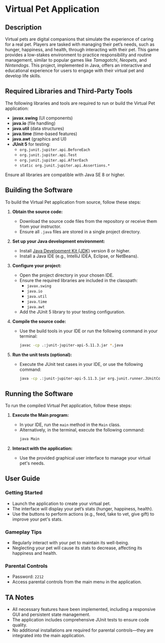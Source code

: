 # Virtual Pet Application

## Description
Virtual pets are digital companions that simulate the experience of caring for a real pet. Players are tasked with managing their pet’s needs, such as hunger, happiness, and health, through interacting with their pet. This game provides a low-stakes environment to practice responsibility and routine management, similar to popular games like *Tamagotchi*, *Neopets*, and *Nintendogs*. This project, implemented in Java, offers an interactive and educational experience for users to engage with their virtual pet and develop life skills.

## Required Libraries and Third-Party Tools
The following libraries and tools are required to run or build the Virtual Pet application:
- **javax.swing** (UI components)
- **java.io** (file handling)
- **java.util** (data structures)
- **java.time** (time-based features)
- **java.awt** (graphics and UI)
- **JUnit 5** for testing:
  - `org.junit.jupiter.api.BeforeEach`
  - `org.junit.jupiter.api.Test`
  - `org.junit.jupiter.api.AfterEach`
  - `static org.junit.jupiter.api.Assertions.*`

Ensure all libraries are compatible with Java SE 8 or higher.

## Building the Software
To build the Virtual Pet application from source, follow these steps:

1. **Obtain the source code:**
   - Download the source code files from the repository or receive them from your instructor.
   - Ensure all `.java` files are stored in a single project directory.

2. **Set up your Java development environment:**
   - Install [Java Development Kit (JDK)](https://www.oracle.com/java/technologies/javase-downloads.html) version 8 or higher.
   - Install a Java IDE (e.g., IntelliJ IDEA, Eclipse, or NetBeans).

3. **Configure your project:**
   - Open the project directory in your chosen IDE.
   - Ensure the required libraries are included in the classpath:
     - `javax.swing`
     - `java.io`
     - `java.util`
     - `java.time`
     - `java.awt`
   - Add the JUnit 5 library to your testing configuration.

4. **Compile the source code:**
   - Use the build tools in your IDE or run the following command in your terminal:
     ```bash
     javac -cp .:junit-jupiter-api-5.11.3.jar *.java
     ```

5. **Run the unit tests (optional):**
   - Execute the JUnit test cases in your IDE, or use the following command:
     ```bash
     java -cp .:junit-jupiter-api-5.11.3.jar org.junit.runner.JUnitCore <TestClassName>
     ```

## Running the Software
To run the compiled Virtual Pet application, follow these steps:

1. **Execute the Main program:**
   - In your IDE, run the `main` method in the `Main` class.
   - Alternatively, in the terminal, execute the following command:
     ```bash
     java Main
     ```

2. **Interact with the application:**
   - Use the provided graphical user interface to manage your virtual pet's needs.

## User Guide
### Getting Started
- Launch the application to create your virtual pet.
- The interface will display your pet’s stats (hunger, happiness, health).
- Use the buttons to perform actions (e.g., feed, take to vet, give gift) to improve your pet's stats.

### Gameplay Tips
- Regularly interact with your pet to maintain its well-being.
- Neglecting your pet will cause its stats to decrease, affecting its happiness and health.

### Parental Controls
- Password: `2212`
- Access parental controls from the main menu in the application.

## TA Notes
- All necessary features have been implemented, including a responsive GUI and persistent state management.
- The application includes comprehensive JUnit tests to ensure code quality.
- No additional installations are required for parental controls—they are integrated into the main application.
